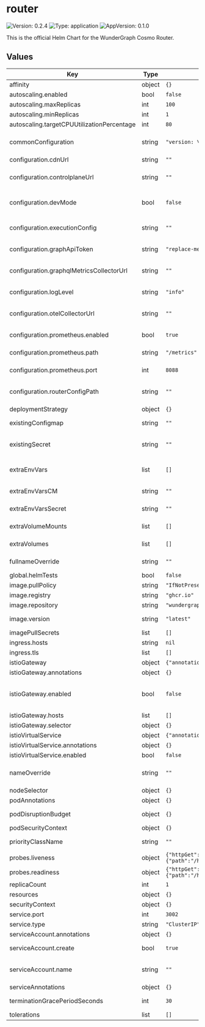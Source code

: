 # router

![Version: 0.2.4](https://img.shields.io/badge/Version-0.2.4-informational?style=flat-square) ![Type: application](https://img.shields.io/badge/Type-application-informational?style=flat-square) ![AppVersion: 0.1.0](https://img.shields.io/badge/AppVersion-0.1.0-informational?style=flat-square)

This is the official Helm Chart for the WunderGraph Cosmo Router.

## Values

| Key | Type | Default | Description |
|-----|------|---------|-------------|
| affinity | object | `{}` |  |
| autoscaling.enabled | bool | `false` |  |
| autoscaling.maxReplicas | int | `100` |  |
| autoscaling.minReplicas | int | `1` |  |
| autoscaling.targetCPUUtilizationPercentage | int | `80` |  |
| commonConfiguration | string | `"version: \"1\"\nlog_level: \"info\""` | For a full list of available configuration options, see https://cosmo-docs.wundergraph.com/router/configuration |
| configuration.cdnUrl | string | `""` |  |
| configuration.controlplaneUrl | string | `""` | The URL of the Cosmo Controlplane. Should be internal to the cluster. Default to cloud if not set. |
| configuration.devMode | bool | `false` | Set to true to enable the development mode. This allows for Advanced Request Tracing (ART) in the GraphQL Playground |
| configuration.executionConfig | string | `""` | If your config exceeds 1MB (Kubernetes limit), you have to mount it as a file and set the path in routerConfigPath instead |
| configuration.graphApiToken | string | `"replace-me"` | The router token is used to authenticate the router against the controlplane (required) |
| configuration.graphqlMetricsCollectorUrl | string | `""` | The URL of the Cosmo GraphQL Metrics Collector. Should be internal to the cluster. Default to cloud if not set. |
| configuration.logLevel | string | `"info"` | The log level of the router. Default to info if not set. |
| configuration.otelCollectorUrl | string | `""` | The URL of the Cosmo GraphQL OTEL Collector. Should be internal to the cluster. Default to cloud if not set. |
| configuration.prometheus.enabled | bool | `true` | Enables prometheus metrics support. Default is true. |
| configuration.prometheus.path | string | `"/metrics"` | The HTTP path where metrics are exposed. Default is "/metrics". |
| configuration.prometheus.port | int | `8088` | The port where metrics will be exposed. Default is port 8088. |
| configuration.routerConfigPath | string | `""` | A possible to solution could be to use an init container to download the file from a CDN. If set, polling of the config is disabled. |
| deploymentStrategy | object | `{}` |  |
| existingConfigmap | string | `""` | If this is set, the commonConfiguration section is ignored. |
| existingSecret | string | `""` | Existing secret in the same namespace containing the graphApiToken. The secret key has to match with current secret. |
| extraEnvVars | list | `[]` | Allows to set additional environment / runtime variables on the container. Useful for global application non-specific settings. |
| extraEnvVarsCM | string | `""` | Name of existing ConfigMap containing extra env vars |
| extraEnvVarsSecret | string | `""` | Name of existing Secret containing extra env vars |
| extraVolumeMounts | list | `[]` | Optionally specify extra list of additional volumeMounts for Router container's |
| extraVolumes | list | `[]` | Optionally specify extra list of additional volumes for Router pods |
| fullnameOverride | string | `""` | String to fully override common.names.fullname template |
| global.helmTests | bool | `false` |  |
| image.pullPolicy | string | `"IfNotPresent"` |  |
| image.registry | string | `"ghcr.io"` |  |
| image.repository | string | `"wundergraph/cosmo/router"` |  |
| image.version | string | `"latest"` | Overrides the image tag whose default is the chart appVersion. |
| imagePullSecrets | list | `[]` |  |
| ingress.hosts | string | `nil` |  |
| ingress.tls | list | `[]` |  |
| istioGateway | object | `{"annotations":{},"enabled":false,"hosts":[],"selector":{}}` | Requires Istio v1.5 or greater |
| istioGateway.annotations | object | `{}` | Annotations for the Gateway |
| istioGateway.enabled | bool | `false` | enable the istioGateway - often used in conjunction with istioVirtualService to expose services via an istio gateway deployment |
| istioGateway.hosts | list | `[]` | List of hosts that the gateway can serve |
| istioGateway.selector | object | `{}` | Selectors for the Gateway deployment |
| istioVirtualService | object | `{"annotations":{},"enabled":false}` | Requires Istio v1.5 or greater |
| istioVirtualService.annotations | object | `{}` | Annotations for the VirtualService |
| istioVirtualService.enabled | bool | `false` | enable an Istio VirtualService |
| nameOverride | string | `""` | String to partially override common.names.fullname template (will maintain the release name) |
| nodeSelector | object | `{}` |  |
| podAnnotations | object | `{}` |  |
| podDisruptionBudget | object | `{}` | Sets the [pod disruption budget](https://kubernetes.io/docs/tasks/run-application/configure-pdb/) for Deployment pods |
| podSecurityContext | object | `{}` |  |
| priorityClassName | string | `""` | Set to existing PriorityClass name to control pod preemption by the scheduler |
| probes.liveness | object | `{"httpGet":{"path":"/health/live","port":"http"},"initialDelaySeconds":10}` | Configure liveness probe |
| probes.readiness | object | `{"httpGet":{"path":"/health/ready","port":"http"},"initialDelaySeconds":5}` | Configure readiness probe |
| replicaCount | int | `1` |  |
| resources | object | `{}` |  |
| securityContext | object | `{}` |  |
| service.port | int | `3002` |  |
| service.type | string | `"ClusterIP"` |  |
| serviceAccount.annotations | object | `{}` | Annotations to add to the service account |
| serviceAccount.create | bool | `true` | Specifies whether a service account should be created |
| serviceAccount.name | string | `""` | The name of the service account to use. If not set and create is true, a name is generated using the fullname template |
| serviceAnnotations | object | `{}` |  |
| terminationGracePeriodSeconds | int | `30` | Sets the [termination grace period](https://kubernetes.io/docs/concepts/containers/container-lifecycle-hooks/#hook-handler-execution) for Deployment pods |
| tolerations | list | `[]` |  |

